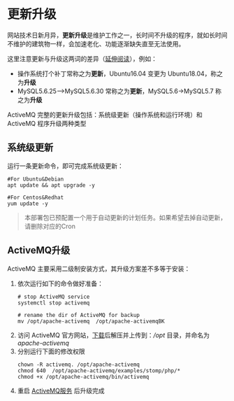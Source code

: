 # 更新升级

网站技术日新月异，**更新升级**是维护工作之一，长时间不升级的程序，就如长时间不维护的建筑物一样，会加速老化、功能逐渐缺失直至无法使用。  

这里注意更新与升级这两词的差异（[延伸阅读](https://support.websoft9.com/docs/faq/zh/tech-upgrade.html#更新-vs-升级)），例如：
- 操作系统打个补丁常称之为**更新**，Ubuntu16.04 变更为 Ubuntu18.04，称之为**升级**
- MySQL5.6.25-->MySQL5.6.30 常称之为**更新**，MySQL5.6->MySQL5.7 称之为**升级**

ActiveMQ 完整的更新升级包括：系统级更新（操作系统和运行环境）和 ActiveMQ 程序升级两种类型

## 系统级更新

运行一条更新命令，即可完成系统级更新：

``` shell
#For Ubuntu&Debian
apt update && apt upgrade -y

#For Centos&Redhat
yum update -y
```
> 本部署包已预配置一个用于自动更新的计划任务。如果希望去掉自动更新，请删除对应的Cron


## ActiveMQ升级

ActiveMQ 主要采用二级制安装方式，其升级方案差不多等于安装：

1. 依次运行如下的命令做好准备：
   ```
   # stop ActiveMQ service
   systemctl stop activemq

   # rename the dir of ActiveMQ for backup
   mv /opt/apache-activemq  /opt/apache-activemqBK
   ```
2. 访问 ActiveMQ 官方网站，[下载](http://activemq.apache.org/components/classic/download/)后解压并上传到：*/opt* 目录，并命名为 *apache-activemq*
3. 分别运行下面的修改权限
   ```
   chown -R activemq. /opt/apache-activemq
   chmod 640  /opt/apache-activemq/examples/stomp/php/*
   chmod +x /opt/apache-activemq/bin/activemq
   ```
4. 重启 [ActiveMQ服务](/zh/admin-services#activemq) 后升级完成